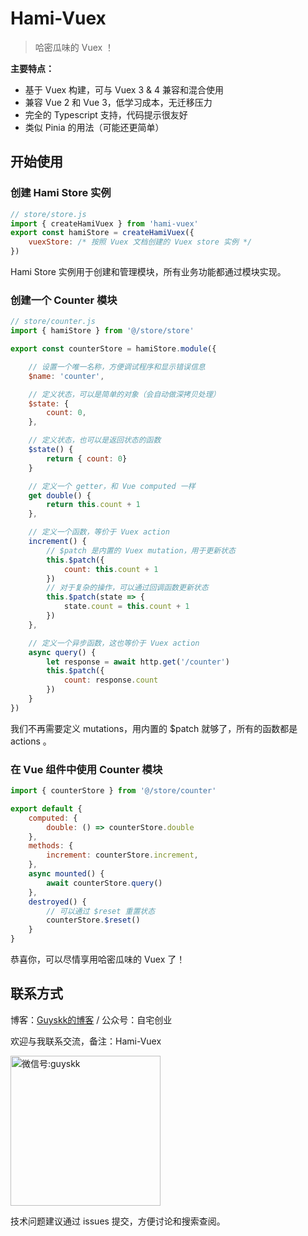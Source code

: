 # Hami-Vuex

> 哈密瓜味的 Vuex ！

**主要特点：**

- 基于 Vuex 构建，可与 Vuex 3 & 4 兼容和混合使用
- 兼容 Vue 2 和 Vue 3，低学习成本，无迁移压力
- 完全的 Typescript 支持，代码提示很友好
- 类似 Pinia 的用法（可能还更简单）

## 开始使用

### 创建 Hami Store 实例

```js
// store/store.js
import { createHamiVuex } from 'hami-vuex'
export const hamiStore = createHamiVuex({
    vuexStore: /* 按照 Vuex 文档创建的 Vuex store 实例 */
})
```

Hami Store 实例用于创建和管理模块，所有业务功能都通过模块实现。

### 创建一个 Counter 模块

```js
// store/counter.js
import { hamiStore } from '@/store/store'

export const counterStore = hamiStore.module({

    // 设置一个唯一名称，方便调试程序和显示错误信息
    $name: 'counter',

    // 定义状态，可以是简单的对象（会自动做深拷贝处理）
    $state: {
        count: 0,
    },

    // 定义状态，也可以是返回状态的函数
    $state() {
        return { count: 0}
    }

    // 定义一个 getter，和 Vue computed 一样
    get double() {
        return this.count + 1
    },

    // 定义一个函数，等价于 Vuex action
    increment() {
        // $patch 是内置的 Vuex mutation，用于更新状态
        this.$patch({
            count: this.count + 1
        })
        // 对于复杂的操作，可以通过回调函数更新状态
        this.$patch(state => {
            state.count = this.count + 1
        })
    },

    // 定义一个异步函数，这也等价于 Vuex action
    async query() {
        let response = await http.get('/counter')
        this.$patch({
            count: response.count
        })
    }
})
```

我们不再需要定义 mutations，用内置的 $patch 就够了，所有的函数都是 actions 。

### 在 Vue 组件中使用 Counter 模块

```js
import { counterStore } from '@/store/counter'

export default {
    computed: {
        double: () => counterStore.double
    },
    methods: {
        increment: counterStore.increment,
    },
    async mounted() {
        await counterStore.query()
    },
    destroyed() {
        // 可以通过 $reset 重置状态
        counterStore.$reset()
    }
}
```

恭喜你，可以尽情享用哈密瓜味的 Vuex 了！

## 联系方式

博客：[Guyskk的博客](https://blog.guyskk.com/) / 公众号：自宅创业

欢迎与我联系交流，备注：Hami-Vuex

<img src="https://github.com/anyant/rssant/raw/master/docs/pictures/guyskk-qrcode.jpg" alt="微信号:guyskk" width="240" height="240" />

技术问题建议通过 issues 提交，方便讨论和搜索查阅。
